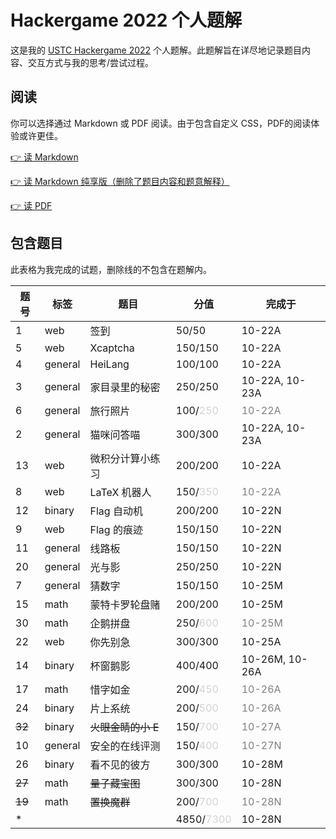 # Hackergame 2022 个人题解

这是我的 [USTC Hackergame 2022](https://github.com/USTC-Hackergame/hackergame2022-writeups) 个人题解。此题解旨在详尽地记录题目内容、交互方式与我的思考/尝试过程。

## 阅读

你可以选择通过 Markdown 或 PDF 阅读。由于包含自定义 CSS，PDF的阅读体验或许更佳。

[👉 读 Markdown](./solution/solution.md)

[👉 读 Markdown 纯享版（删除了题目内容和题意解释）](./solution/solution-pure.md)

[👉 读 PDF](./solution/solution.pdf)

## 包含题目

此表格为我完成的试题，删除线的不包含在题解内。

| 题号   | 标签    | 题目               | 分值                                   | 完成于                         |
| ------ | ------- | ------------------ | -------------------------------------- | ------------------------------ |
| 1      | web     | 签到               | 50/50                                  | 10-22A                         |
| 5      | web     | Xcaptcha           | 150/150                                | 10-22A                         |
| 4      | general | HeiLang            | 100/100                                | 10-22A                         |
| 3      | general | 家目录里的秘密     | 250/250                                | 10-22A, 10-23A                 |
| 6      | general | 旅行照片           | 100/<font color=lightgray>250</font>   | <font color=gray>10-22A</font> |
| 2      | general | 猫咪问答喵         | 300/300                                | 10-22A, 10-23A                 |
| 13     | web     | 微积分计算小练习   | 200/200                                | 10-22A                         |
| 8      | web     | LaTeX 机器人       | 150/<font color=lightgray>350</font>   | <font color=gray>10-22A</font> |
| 12     | binary  | Flag 自动机        | 200/200                                | 10-22N                         |
| 9      | web     | Flag 的痕迹        | 150/150                                | 10-22N                         |
| 11     | general | 线路板             | 150/150                                | 10-22N                         |
| 20     | general | 光与影             | 250/250                                | 10-22N                         |
| 7      | general | 猜数字             | 150/150                                | 10-25M                         |
| 15     | math    | 蒙特卡罗轮盘赌     | 200/200                                | 10-25M                         |
| 30     | math    | 企鹅拼盘           | 250/<font color=lightgray>600</font>   | <font color=gray>10-25M</font> |
| 22     | web     | 你先别急           | 300/300                                | 10-25A                         |
| 14     | binary  | 杯窗鹅影           | 400/400                                | 10-26M, 10-26A                 |
| 17     | math    | 惜字如金           | 200/<font color=lightgray>450</font>   | <font color=gray>10-26A</font> |
| 24     | binary  | 片上系统           | 200/<font color=lightgray>500</font>   | <font color=gray>10-26A</font> |
| ~~32~~ | binary  | ~~火眼金睛的小 E~~ | 150/<font color=lightgray>700</font>   | <font color=gray>10-27A</font> |
| 10     | general | 安全的在线评测     | 150/<font color=lightgray>400</font>   | <font color=gray>10-27N</font> |
| 26     | binary  | 看不见的彼方       | 300/300                                | 10-28M                         |
| ~~27~~ | math    | ~~量子藏宝图~~     | 300/300                                | 10-28N                         |
| ~~19~~ | math    | ~~置换魔群~~       | 200/<font color=lightgray>700</font>   | <font color=gray>10-28N</font> |
| \*     |         |                    | 4850/<font color=lightgray>7300</font> | 10-28N                         |
